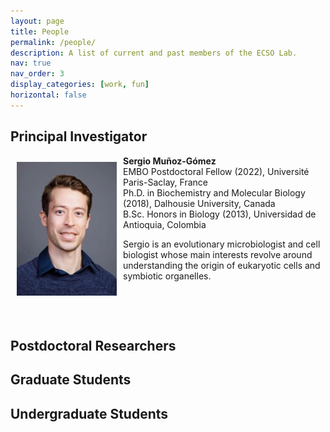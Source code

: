 ```yaml
---
layout: page
title: People
permalink: /people/
description: A list of current and past members of the ECSO Lab.
nav: true
nav_order: 3
display_categories: [work, fun]
horizontal: false
---
```


## Principal Investigator

<img align="left" style="float: left; padding: 10px 10px 10px 10px;" src="/assets/img/profile_pic.jpg" width="160"> 

**Sergio Muñoz-Gómez**  
EMBO Postdoctoral Fellow (2022), Université Paris-Saclay, France  
Ph.D. in Biochemistry and Molecular Biology (2018), Dalhousie University, Canada  
B.Sc. Honors in Biology (2013), Universidad de Antioquia, Colombia 

Sergio is an evolutionary microbiologist and cell biologist whose main interests revolve around understanding the origin of eukaryotic cells and symbiotic organelles.  
  
<p>&nbsp;</p>
<p>&nbsp;</p>

## Postdoctoral Researchers

## Graduate Students

## Undergraduate Students
